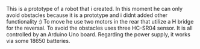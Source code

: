 This is a prototype of a robot that i created. In this moment he can only avoid obstacles because it is a prototype and i didnt added other functionality :)
To move he use two motors in the rear that utilize a H bridge for the reversal. To avoid the obstacles uses three HC-SR04 sensor. It is all controlled by an Arduino Uno board. Regarding the power supply, it works via some 18650 batteries.
